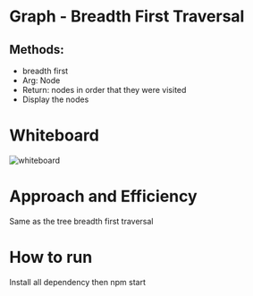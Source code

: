 # Graph - Breadth First Traversal

## Methods:
- breadth first
- Arg: Node
- Return: nodes in order that they were visited
- Display the nodes

# Whiteboard 
![whiteboard](<Screenshot 2023-11-06 at 1.48.18 PM.png>)

# Approach and Efficiency
Same as the tree breadth first traversal

# How to run
Install all dependency then npm start